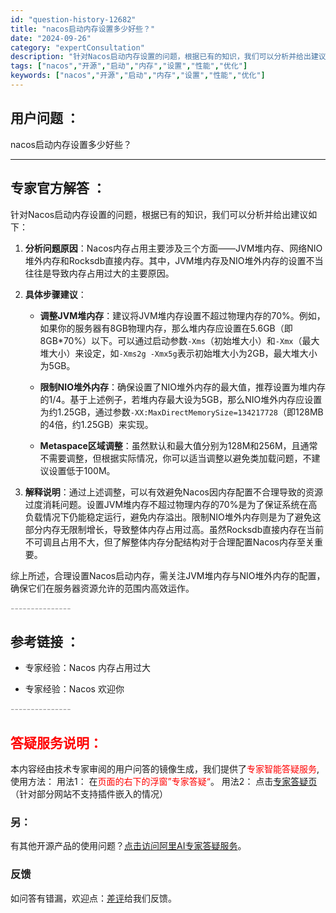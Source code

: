 ```yaml
---
id: "question-history-12682"
title: "nacos启动内存设置多少好些？"
date: "2024-09-26"
category: "expertConsultation"
description: "针对Nacos启动内存设置的问题，根据已有的知识，我们可以分析并给出建议如下：1. **分析问题原因**：Nacos内存占用主要涉及三个方面——JVM堆内存、网络NIO堆外内存和Rocksdb直接内存。其中，JVM堆内存及NIO堆外内存的设置不当往往是导致内存占用过大的主要原因。2. **具体步骤建"
tags: ["nacos","开源","启动","内存","设置","性能","优化"]
keywords: ["nacos","开源","启动","内存","设置","性能","优化"]
---
```


## 用户问题 ： 
 nacos启动内存设置多少好些？  

---------------
## 专家官方解答 ：

针对Nacos启动内存设置的问题，根据已有的知识，我们可以分析并给出建议如下：

1. **分析问题原因**：Nacos内存占用主要涉及三个方面——JVM堆内存、网络NIO堆外内存和Rocksdb直接内存。其中，JVM堆内存及NIO堆外内存的设置不当往往是导致内存占用过大的主要原因。

2. **具体步骤建议**：
   - **调整JVM堆内存**：建议将JVM堆内存设置不超过物理内存的70%。例如，如果你的服务器有8GB物理内存，那么堆内存应设置在5.6GB（即8GB*70%）以下。可以通过启动参数`-Xms`（初始堆大小）和`-Xmx`（最大堆大小）来设定，如`-Xms2g -Xmx5g`表示初始堆大小为2GB，最大堆大小为5GB。
   
   - **限制NIO堆外内存**：确保设置了NIO堆外内存的最大值，推荐设置为堆内存的1/4。基于上述例子，若堆内存最大设为5GB，那么NIO堆外内存应设置为约1.25GB，通过参数`-XX:MaxDirectMemorySize=134217728`（即128MB的4倍，约1.25GB）来实现。
   
   - **Metaspace区域调整**：虽然默认和最大值分别为128M和256M，且通常不需要调整，但根据实际情况，你可以适当调整以避免类加载问题，不建议设置低于100M。

3. **解释说明**：通过上述调整，可以有效避免Nacos因内存配置不合理导致的资源过度消耗问题。设置JVM堆内存不超过物理内存的70%是为了保证系统在高负载情况下仍能稳定运行，避免内存溢出。限制NIO堆外内存则是为了避免这部分内存无限制增长，导致整体内存占用过高。虽然Rocksdb直接内存在当前不可调且占用不大，但了解整体内存分配结构对于合理配置Nacos内存至关重要。

综上所述，合理设置Nacos启动内存，需关注JVM堆内存与NIO堆外内存的配置，确保它们在服务器资源允许的范围内高效运作。


<font color="#949494">---------------</font> 


## 参考链接 ：

* 专家经验：Nacos 内存占用过大 
 
 * 专家经验：Nacos 欢迎你 


 <font color="#949494">---------------</font> 
 


## <font color="#FF0000">答疑服务说明：</font> 

本内容经由技术专家审阅的用户问答的镜像生成，我们提供了<font color="#FF0000">专家智能答疑服务</font>,使用方法：
用法1： 在<font color="#FF0000">页面的右下的浮窗”专家答疑“</font>。
用法2： 点击[专家答疑页](https://answer.opensource.alibaba.com/docs/intro)（针对部分网站不支持插件嵌入的情况）
### 另：


有其他开源产品的使用问题？[点击访问阿里AI专家答疑服务](https://answer.opensource.alibaba.com/docs/intro)。
### 反馈
如问答有错漏，欢迎点：[差评](https://ai.nacos.io/user/feedbackByEnhancerGradePOJOID?enhancerGradePOJOId=13850)给我们反馈。
